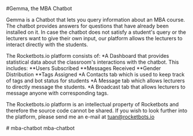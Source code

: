 #Gemma, the MBA Chatbot

Gemma is a Chatbot that lets you query information about an MBA course. 
The chatbot provides answers for questions that have already been installed on it. 
In case the chatbot does not satisfy a student's query or the lecturers want to give their own input, our platform allows the lecturers to interact directly with the students.

The Rocketbots.io platform consists of:
*A Dashboard that provides statistical data about the classroom's interactions with the chatbot. This includes:
**Users Subscribed
**Messages Received
**Gender Distribution
**Tags Assigned
*A Contacts tab which is used to keep track of tags and bot status for students
*A Message tab which allows lecturers to directly message the students.
*A Broadcast tab that allows lecturers to message anyone with corresponding tags.

The Rocketbots.io platform is an intellectual property of Rocketbots and therefore the source code cannot be shared. 
If you wish to look further into the platform, please send me an e-mail at tuan@rocketbots.io

#   m b a - c h a t b o t  
 mba-chatbot
